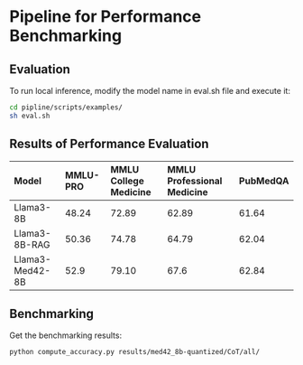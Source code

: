 # Pipeline for Performance Benchmarking

## Evaluation

To run local inference, modify the model name in eval.sh file and execute it:

```bash
cd pipline/scripts/examples/
sh eval.sh
```

## Results of Performance Evaluation
| Model           | MMLU-PRO | MMLU College Medicine | MMLU Professional Medicine |PubMedQA |
| :-------------- | :------- | :----- | :----- |:----- |
| Llama3-8B | 48.24 | 72.89 | 62.89  | 61.64 |
| Llama3-8B-RAG | 50.36 |  74.78 |  64.79  |  62.04  |
| Llama3-Med42-8B | 52.9 |  79.10 |  67.6 |  62.84  |

## Benchmarking

Get the benchmarking results:

```
python compute_accuracy.py results/med42_8b-quantized/CoT/all/
```
